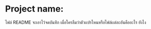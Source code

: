 # Project name: 
ไฟล์ README จะเอาไว้จดบันทึก เผื่อใครลืมว่าตัวเเปรไหนหรือไฟล์เเต่ละอันคืออะไร ยังไง
